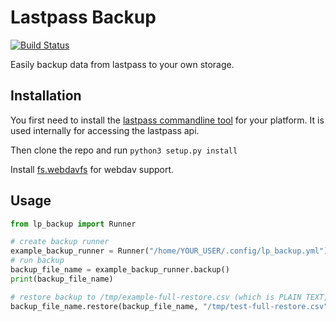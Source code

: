 # Lastpass Backup
[![Build Status](https://travis-ci.org/rickh94/lp_backup.svg?branch=master)](https://travis-ci.org/rickh94/lp_backup)

Easily backup data from lastpass to your own storage.

## Installation

You first need to install the [lastpass commandline
tool](https://github.com/lastpass/lastpass-cli) for your platform.
It is used internally for accessing the lastpass api.

Then clone the repo and run `python3 setup.py install`

Install [fs.webdavfs](https://github.com/PyFilesystem/webdavfs) for webdav support.

## Usage

```python
from lp_backup import Runner

# create backup runner 
example_backup_runner = Runner("/home/YOUR_USER/.config/lp_backup.yml")
# run backup
backup_file_name = example_backup_runner.backup()
print(backup_file_name)

# restore backup to /tmp/example-full-restore.csv (which is PLAIN TEXT, be sure to delete after use)
backup_file_name.restore(backup_file_name, "/tmp/test-full-restore.csv")

```


